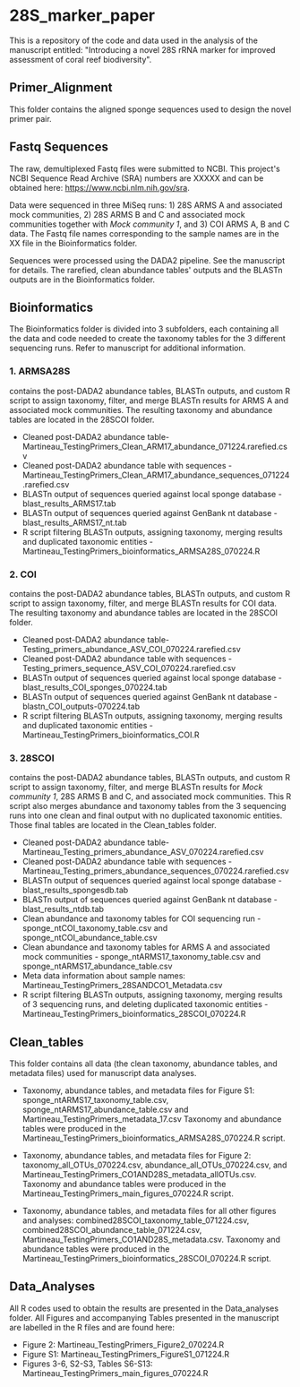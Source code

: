 # 28S_marker_paper
 This is a repository of the code and data used in the analysis of the manuscript entitled: "Introducing a novel 28S rRNA marker for improved assessment of coral reef biodiversity".

## Primer_Alignment
This folder contains the aligned sponge sequences used to design the novel primer pair.

## Fastq Sequences
The raw, demultiplexed Fastq files were submitted to NCBI. This project's NCBI Sequence Read Archive (SRA) numbers are XXXXX and can be obtained here: https://www.ncbi.nlm.nih.gov/sra.

Data were sequenced in three MiSeq runs: 1) 28S ARMS A and associated mock communities, 2) 28S ARMS B and C and associated mock communities together with *Mock community 1*, and 3) COI ARMS A, B and C data. The Fastq file names corresponding to the sample names are in the XX file in the Bioinformatics folder. 

Sequences were processed using the DADA2 pipeline. See the manuscript for details. The rarefied, clean abundance tables' outputs and the BLASTn outputs are in the Bioinformatics folder. 


## Bioinformatics
The Bioinformatics folder is divided into 3 subfolders, each containing all the data and code needed to create the taxonomy tables for the 3 different sequencing runs.  Refer to manuscript for additional information.

### 1. ARMSA28S

contains the post-DADA2 abundance tables, BLASTn outputs, and custom R script to assign taxonomy, filter, and merge BLASTn results for ARMS A and associated mock communities. The resulting taxonomy and abundance tables are located in the 28SCOI folder. 

- Cleaned post-DADA2 abundance table- Martineau_TestingPrimers_Clean_ARM17_abundance_071224.rarefied.csv
- Cleaned post-DADA2 abundance table with sequences - Martineau_TestingPrimers_Clean_ARM17_abundance_sequences_071224.rarefied.csv
- BLASTn output of sequences queried against local sponge database - blast_results_ARMS17.tab
- BLASTn output of sequences queried against GenBank nt database - blast_results_ARMS17_nt.tab
- R script filtering BLASTn outputs, assigning taxonomy, merging results and duplicated taxonomic entities - Martineau_TestingPrimers_bioinformatics_ARMSA28S_070224.R

### 2. COI
contains the post-DADA2 abundance tables, BLASTn outputs, and custom R script to assign taxonomy, filter, and merge BLASTn results for COI data. The resulting taxonomy and abundance tables are located in the 28SCOI folder. 

- Cleaned post-DADA2 abundance table- Testing_primers_abundance_ASV_COI_070224.rarefied.csv
- Cleaned post-DADA2 abundance table with sequences - Testing_primers_sequence_ASV_COI_070224.rarefied.csv
- BLASTn output of sequences queried against local sponge database - blast_results_COI_sponges_070224.tab
- BLASTn output of sequences queried against GenBank nt database - blastn_COI_outputs-070224.tab
- R script filtering BLASTn outputs, assigning taxonomy, merging results and duplicated taxonomic entities - Martineau_TestingPrimers_bioinformatics_COI.R

### 3. 28SCOI
contains the post-DADA2 abundance tables, BLASTn outputs, and custom R script to assign taxonomy, filter, and merge BLASTn results for *Mock 	community 1*, 28S ARMS B and C, and associated mock communities. This R script also merges abundance and taxonomy tables from the 3 sequencing runs into one clean and final output with no duplicated taxonomic entities. Those final tables are located in the Clean_tables folder. 

- Cleaned post-DADA2 abundance table- Martineau_Testing_primers_abundance_ASV_070224.rarefied.csv
- Cleaned post-DADA2 abundance table with sequences - Martineau_Testing_primers_abundance_sequences_070224.rarefied.csv
- BLASTn output of sequences queried against local sponge database - blast_results_spongesdb.tab
- BLASTn output of sequences queried against GenBank nt database - blast_results_ntdb.tab
- Clean abundance and taxonomy tables for COI sequencing run - sponge_ntCOI_taxonomy_table.csv and sponge_ntCOI_abundance_table.csv
- Clean abundance and taxonomy tables for ARMS A and associated mock communities - sponge_ntARMS17_taxonomy_table.csv and sponge_ntARMS17_abundance_table.csv
- Meta data information about sample names: Martineau_TestingPrimers_28SANDCO1_Metadata.csv
- R script filtering BLASTn outputs, assigning taxonomy, merging results of 3 sequencing runs, and deleting duplicated taxonomic entities - Martineau_TestingPrimers_bioinformatics_28SCOI_070224.R


## Clean_tables
This folder contains all data (the clean taxonomy, abundance tables, and metadata files) used for manuscript data analyses.  

- Taxonomy, abundance tables, and metadata files for Figure S1: sponge_ntARMS17_taxonomy_table.csv, sponge_ntARMS17_abundance_table.csv and Martineau_TestingPrimers_metadata_17.csv
Taxonomy and abundance tables were produced in the Martineau_TestingPrimers_bioinformatics_ARMSA28S_070224.R script. 

- Taxonomy, abundance tables, and metadata files for Figure 2: taxonomy_all_OTUs_070224.csv, abundance_all_OTUs_070224.csv, and Martineau_TestingPrimers_CO1AND28S_metadata_allOTUs.csv. 
Taxonomy and abundance tables were produced in the Martineau_TestingPrimers_main_figures_070224.R script. 

- Taxonomy, abundance tables, and metadata files for all other figures and analyses: combined28SCOI_taxonomy_table_071224.csv, combined28SCOI_abundance_table_071224.csv, Martineau_TestingPrimers_CO1AND28S_metadata.csv.
Taxonomy and abundance tables were produced in the Martineau_TestingPrimers_bioinformatics_28SCOI_070224.R script. 



## Data_Analyses
All  R codes used to obtain the results are presented in the Data_analyses folder. All Figures and accompanying Tables presented in the manuscript are labelled in the R files and are found here:

- Figure 2: Martineau_TestingPrimers_Figure2_070224.R
- Figure S1: Martineau_TestingPrimers_FigureS1_071224.R
- Figures 3-6, S2-S3, Tables S6-S13: Martineau_TestingPrimers_main_figures_070224.R
